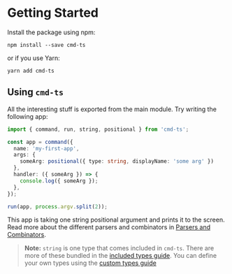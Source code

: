 # Getting Started

Install the package using npm:

```
npm install --save cmd-ts
```

or if you use Yarn:

```
yarn add cmd-ts
```

## Using `cmd-ts`

All the interesting stuff is exported from the main module. Try writing the following app:

```ts
import { command, run, string, positional } from 'cmd-ts';

const app = command({
  name: 'my-first-app',
  args: {
    someArg: positional({ type: string, displayName: 'some arg' })
  },
  handler: ({ someArg }) => {
    console.log({ someArg });
  },
});

run(app, process.argv.split(2));
```

This app is taking one string positional argument and prints it to the screen. Read more about the different parsers and combinators in [Parsers and Combinators](./parsers.md).

> **Note:** `string` is one type that comes included in `cmd-ts`. There are more of these bundled in the [included types guide](./included_types.md). You can define your own types using the [custom types guide](./custom_types.md)
